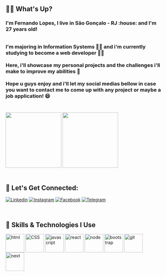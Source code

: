 ## :raising_hand_man: What's Up?

<h3> I'm Fernando Lopes, I live in São Gonçalo - RJ :house: and I'm 27 years old!
  <br><br>

I'm majoring in Information Systems :student: and i'm currently studying to become a web developer :technologist:
<br><br>
Here, i'll showcase my personal projects and the challenges i'll make to improve my abilities :ledger:
<br><br>
Hope u guys enjoy and i'll let my social medias bellow in case you want to contact me to come up with any project or maybe a job application! :laughing:
              <h3>

<br>

<div>
  
<img height="180em" src="https://github-readme-stats.vercel.app/api?username=einand0&theme=dark&show_icons=true"/>
<img height="180em" src="https://github-readme-stats.vercel.app/api/top-langs/?username=einand0&theme=dark"/>
  
</div>

<br>

## :speech_balloon: Let's Get Connected:

[![Linkedin](https://img.shields.io/badge/LinkedIn-0077B5?style=for-the-badge&logo=linkedin&logoColor=white)](https://www.linkedin.com/in/fernandolopess/)
[![Instagram](https://img.shields.io/badge/Instagram-E4405F?style=for-the-badge&logo=instagram&logoColor=white)](https://instagram.com/einando)
[![Facebook](https://img.shields.io/badge/Facebook-1877F2?style=for-the-badge&logo=facebook&logoColor=white)](https://www.facebook.com/fernando.lopess/)
[![Telegram](https://img.shields.io/badge/Telegram-2CA5E0?style=for-the-badge&logo=telegram&logoColor=white)](21975511097)

<br>

## :file_folder: Skills & Technologies I Use

<div>
 <img align="center" alt="html" height="60" width="60" src="https://cdn.jsdelivr.net/gh/devicons/devicon/icons/html5/html5-original-wordmark.svg" />
 <img align="center" alt="CSS" height="60" width="60" src="https://cdn.jsdelivr.net/gh/devicons/devicon/icons/css3/css3-original-wordmark.svg" />
 <img align="center" alt="javascript" height="60" width="60" src="https://cdn.jsdelivr.net/gh/devicons/devicon/icons/javascript/javascript-original.svg" />
 <img align="center" alt="react" height="60" width="60" src="https://cdn.jsdelivr.net/gh/devicons/devicon/icons/react/react-original-wordmark.svg" />
 <img align="center" alt="node" height="60" width="60" src="https://cdn.jsdelivr.net/gh/devicons/devicon/icons/nodejs/nodejs-original-wordmark.svg" />
 <img align="center" alt="bootstrap" height="60" width="60" src="https://cdn.jsdelivr.net/gh/devicons/devicon/icons/bootstrap/bootstrap-plain-wordmark.svg" />
 <img align="center" alt="git" height="60" width="60" src="https://cdn.jsdelivr.net/gh/devicons/devicon/icons/git/git-plain-wordmark.svg" />
 <img align="center" alt="next" height="60" width="60" src="https://cdn.jsdelivr.net/gh/devicons/devicon/icons/nextjs/nextjs-original-wordmark.svg" />

</div>
